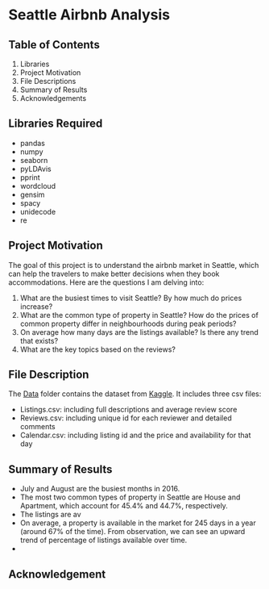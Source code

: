 # Seattle Airbnb Analysis

## Table of Contents
1. Libraries
2. Project Motivation
3. File Descriptions
4. Summary of Results
5. Acknowledgements


## Libraries Required
- pandas
- numpy
- seaborn
- pyLDAvis
- pprint
- wordcloud
- gensim
- spacy
- unidecode
- re


## Project Motivation
The goal of this project is to understand the airbnb market in Seattle, which can help the travelers to make better decisions when they book accommodations. Here are the questions I am delving into:
  1. What are the busiest times to visit Seattle? By how much do prices increase?
  2. What are the common type of property in Seattle? How do the prices of common property differ in neighbourhoods during peak periods?
  3. On average how many days are the listings available? Is there any trend that exists?
  4. What are the key topics based on the reviews?

 
 ## File Description
The [Data](https://github.com/Jiahuili858/Seattle-Airbnb-Analysis/tree/master/Data) folder contains the dataset from [Kaggle](https://www.kaggle.com/airbnb/seattle). It includes three csv files:
- Listings.csv: including full descriptions and average review score
- Reviews.csv: including unique id for each reviewer and detailed comments
- Calendar.csv: including listing id and the price and availability for that day


## Summary of Results
- July and August are the busiest months in 2016. 
- The most two common types of property in Seattle are House and Apartment, which account for 45.4% and 44.7%, respectively.
- The listings are av
- On average, a property is available in the market for 245 days in a year (around 67% of the time). From observation, we can see an upward trend of percentage of listings available over time. 
- 


## Acknowledgement
